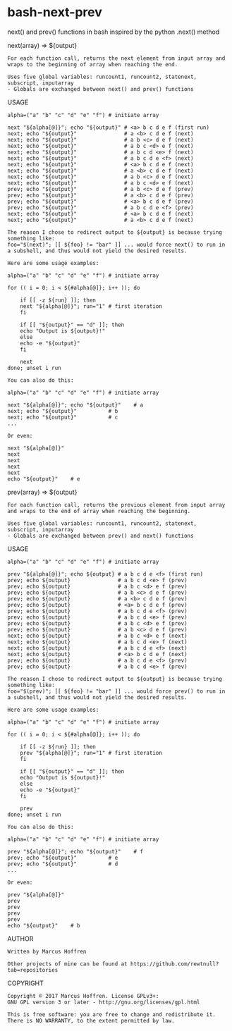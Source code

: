 # bash-next-prev
next() and prev() functions in bash inspired by the python .next() method

next(array) => ${output}

	For each function call, returns the next element from input array and wraps to the beginning of array when reaching the end.

	Uses five global variables: runcount1, runcount2, statenext, subscript, inputarray
	- Globals are exchanged between next() and prev() functions

USAGE

	alpha=("a" "b" "c" "d" "e" "f") # initiate array

	next "${alpha[@]}"; echo "${output}" # <a> b c d e f (first run)
	next; echo "${output}"               # a <b> c d e f (next)
	next; echo "${output}"               # a b <c> d e f (next)
	next; echo "${output}"               # a b c <d> e f (next)
	next; echo "${output}"               # a b c d <e> f (next)
	next; echo "${output}"               # a b c d e <f> (next)
	next; echo "${output}"               # <a> b c d e f (next)
	next; echo "${output}"               # a <b> c d e f (next)
	next; echo "${output}"               # a b <c> d e f (next)
	next; echo "${output}"               # a b c <d> e f (next)
	prev; echo "${output}"               # a b <c> d e f (prev)
	prev; echo "${output}"               # a <b> c d e f (prev)
	prev; echo "${output}"               # <a> b c d e f (prev)
	prev; echo "${output}"               # a b c d e <f> (prev)
	next; echo "${output}"               # <a> b c d e f (next)
	next; echo "${output}"               # a <b> c d e f (next)

	The reason I chose to redirect output to ${output} is because trying something like:
	foo="$(next)"; [[ ${foo} != "bar" ]] ... would force next() to run in a subshell, and thus would not yield the desired results.

	Here are some usage examples:

	alpha=("a" "b" "c" "d" "e" "f") # initiate array

	for (( i = 0; i < ${#alpha[@]}; i++ )); do

	    if [[ -z ${run} ]]; then
		next "${alpha[@]}"; run="1" # first iteration
	    fi

	    if [[ "${output}" == "d" ]]; then
		echo "Output is ${output}!"
	    else
		echo -e "${output}"
	    fi

	    next
	done; unset i run

	You can also do this:
	
	alpha=("a" "b" "c" "d" "e" "f") # initiate array

	next "${alpha[@]}"; echo "${output}"	# a
	next; echo "${output}"			# b
	next; echo "${output}"			# c
	...

	Or even:
	
	next "${alpha[@]}"
	next
	next
	next
	next
	echo "${output}"	# e

prev(array) => ${output}

	For each function call, returns the previous element from input array and wraps to the end of array when reaching the beginning.

	Uses five global variables: runcount1, runcount2, statenext, subscript, inputarray
	- Globals are exchanged between prev() and next() functions

USAGE

	alpha=("a" "b" "c" "d" "e" "f") # initiate array

	prev "${alpha[@]}"; echo ${output} # a b c d e <f> (first run)
	prev; echo ${output}               # a b c d <e> f (prev)
	prev; echo ${output}               # a b c <d> e f (prev)
	prev; echo ${output}               # a b <c> d e f (prev)
	prev; echo ${output}               # a <b> c d e f (prev)
	prev; echo ${output}               # <a> b c d e f (prev)
	prev; echo ${output}               # a b c d e <f> (prev)
	prev; echo ${output}               # a b c d <e> f (prev)
	prev; echo ${output}               # a b c <d> e f (prev)
	prev; echo ${output}               # a b <c> d e f (prev)
	next; echo ${output}               # a b c <d> e f (next)
	next; echo ${output}               # a b c d <e> f (next)
	next; echo ${output}               # a b c d e <f> (next)
	next; echo ${output}               # <a> b c d e f (next)
	prev; echo ${output}               # a b c d e <f> (prev)
	prev; echo ${output}               # a b c d <e> f (prev)

	The reason I chose to redirect output to ${output} is because trying something like:
	foo="$(prev)"; [[ ${foo} != "bar" ]] ... would force prev() to run in a subshell, and thus would not yield the desired results.

	Here are some usage examples:

	alpha=("a" "b" "c" "d" "e" "f") # initiate array

	for (( i = 0; i < ${#alpha[@]}; i++ )); do

	    if [[ -z ${run} ]]; then
		prev "${alpha[@]}"; run="1" # first iteration
	    fi

	    if [[ "${output}" == "d" ]]; then
		echo "Output is ${output}!"
	    else
		echo -e "${output}"
	    fi

	    prev
	done; unset i run

	You can also do this:
	
	alpha=("a" "b" "c" "d" "e" "f") # initiate array

	prev "${alpha[@]}"; echo "${output}"	# f
	prev; echo "${output}"			# e
	prev; echo "${output}"			# d
	...

	Or even:
	
	prev "${alpha[@]}"
	prev
	prev
	prev
	prev
	echo "${output}"	# b

AUTHOR

	Written by Marcus Hoffren

	Other projects of mine can be found at https://github.com/rewtnull?tab=repositories

COPYRIGHT

	Copyright © 2017 Marcus Hoffren. License GPLv3+:
	GNU GPL version 3 or later - http://gnu.org/licenses/gpl.html

	This is free software: you are free to change and redistribute it.
	There is NO WARRANTY, to the extent permitted by law.

